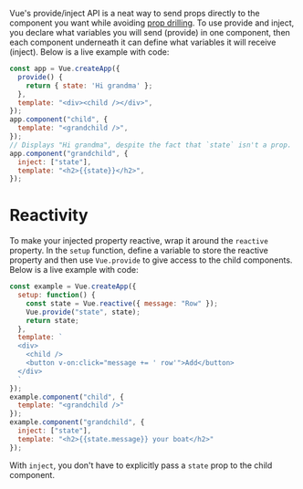 Vue's provide/inject API is a neat way to send props directly
to the component you want while avoiding [prop drilling](https://kentcdodds.com/blog/prop-drilling).
To use provide and inject, you declare what variables you will send (provide) in one component,
then each component underneath it can define what variables it will receive (inject).
Below is a live example with code:

<div id = "content"></div>
<script src="https://unpkg.com/vue@next"></script>
<script>
const app = Vue.createApp({
  provide() {
    return { state: 'Hi grandma' };
  },
  template: "<div><child /></div>",
});
app.component("child", {
  template: "<grandchild />",
});
// Displays "Hi grandma", despite the fact that `state` isn't a prop. 
app.component("grandchild", {
  inject: ["state"],
  template: "<h2>{{state}}</h2>",
});
app.mount('#content');
</script>

```javascript
const app = Vue.createApp({
  provide() {
    return { state: 'Hi grandma' };
  },
  template: "<div><child /></div>",
});
app.component("child", {
  template: "<grandchild />",
});
// Displays "Hi grandma", despite the fact that `state` isn't a prop. 
app.component("grandchild", {
  inject: ["state"],
  template: "<h2>{{state}}</h2>",
});
```

# Reactivity

To make your injected property reactive, wrap it
around the `reactive` property. In the `setup` function,
define a variable to store the reactive property and then
use `Vue.provide` to give access to the child components.
Below is a live example with code:

<div id = "example"></div>
<script src="https://unpkg.com/vue@next"></script>
<script>
const example = Vue.createApp({
  setup: function() {
    const state = Vue.reactive({ message: "Row" });
    Vue.provide("state", state);
    return state;
  },
  template: `
  <div>
    <child />
    <button v-on:click="message += ' row'">Add</button>
  </div>
  `
});
example.component("child", {
  template: "<grandchild />"
});
// Will add an extra "row" to "Row your boat" on every button
// click, even though `state` isn't a prop.
example.component("grandchild", {
  inject: ["state"],
  template: "<h2>{{state.message}} your boat</h2>"
});
example.mount('#example');
</script>

```javascript
const example = Vue.createApp({
  setup: function() {
    const state = Vue.reactive({ message: "Row" });
    Vue.provide("state", state);
    return state;
  },
  template: `
  <div>
    <child />
    <button v-on:click="message += ' row'">Add</button>
  </div>
  `
});
example.component("child", {
  template: "<grandchild />"
});
example.component("grandchild", {
  inject: ["state"],
  template: "<h2>{{state.message}} your boat</h2>"
});
```

With `inject`, you don't have to explicitly pass a `state` prop
to the child component.
